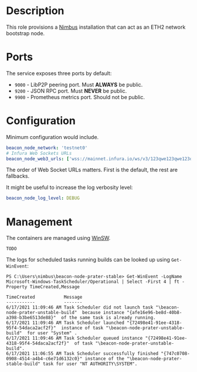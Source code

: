# Description

This role provisions a [Nimbus](https://nimbus.team/) installation that can act as an ETH2 network bootstrap node.

# Ports

The service exposes three ports by default:

* `9000` - LibP2P peering port. Must __ALWAYS__ be public.
* `9200` - JSON RPC port. Must __NEVER__ be public.
* `9900` - Prometheus metrics port. Should not be public.

# Configuration

Minimum configuration would include.
```yaml
beacon_node_network: 'testnet0'
# Infura Web Sockets URLs
beacon_node_web3_urls: ['wss://mainnet.infura.io/ws/v3/123qwe123qwe123qwe']
```
The order of Web Socket URLs matters. First is the default, the rest are fallbacks.

It might be useful to increase the log verbosity level:
```yaml
beacon_node_log_level: DEBUG
```

# Management

The containers are managed using [WinSW](https://github.com/winsw/winsw).
```
TODO
```

The logs for scheduled tasks running builds can be looked up using `Get-WinEvent`:
```
PS C:\Users\nimbus\beacon-node-prater-stable> Get-WinEvent -LogName Microsoft-Windows-TaskScheduler/Operational | Select -First 4 | ft -Property TimeCreated,Message

TimeCreated           Message
-----------           -------
6/17/2021 11:09:46 AM Task Scheduler did not launch task "\beacon-node-prater-unstable-build"  because instance "{afe16e96-be8d-40b8-a398-b3be6513de88}"  of the same task is already running.
6/17/2021 11:09:46 AM Task Scheduler launched "{72498e41-91ee-4318-95f4-54daca2acf2f}"  instance of task "\beacon-node-prater-unstable-build"  for user "System" .
6/17/2021 11:09:46 AM Task Scheduler queued instance "{72498e41-91ee-4318-95f4-54daca2acf2f}"  of task "\beacon-node-prater-unstable-build".
6/17/2021 11:06:55 AM Task Scheduler successfully finished "{747c0708-0908-4514-a4b4-c6e71d6132c0}" instance of the "\beacon-node-prater-stable-build" task for user "NT AUTHORITY\SYSTEM".
```
